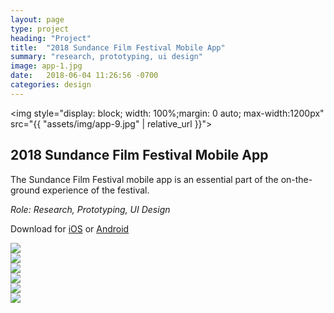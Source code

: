 ```yaml
---
layout: page
type: project
heading: "Project"
title:  "2018 Sundance Film Festival Mobile App"
summary: "research, prototyping, ui design"
image: app-1.jpg
date:   2018-06-04 11:26:56 -0700
categories: design
---
```


<img style="display: block; width: 100%;margin: 0 auto; max-width:1200px" src="{{ "assets/img/app-9.jpg" | relative_url }}">

<div class="c-page">
  <div class="o-layout o-layout--center">
    <div class="o-layout__item u-2/3@desktop">
      <h2>2018 Sundance Film Festival Mobile App</h2>
      <p>The Sundance Film Festival mobile app is an essential part of the on-the-ground experience of the festival. </p>
    </div>
    <div class="o-layout__item u-2/3@desktop o-spacer__bottom--large">
      <p><em>Role: Research, Prototyping, UI Design</em></p>
      <p>Download for <a rel="nofollow" target="_blank" href="https://itunes.apple.com/us/app/sundance-film-festival-2017/id586519613?mt=8">iOS</a> or <a rel="nofollow" target="_blank" href="https://play.google.com/store/apps/details?id=com.xomodigital.sundance&hl=en">Android</a></p>
    </div>
    <div class="o-layout__item u-2/3@desktop u-1/1@tablet o-spacer__bottom--large">
      <div class="c-images c-images--padded u-1/3">
        <img data-action="zoom" src="{{ "assets/img/app-3.png" | relative_url }}">
      </div>
      <div class="c-images c-images--padded u-1/3">
        <img data-action="zoom" src="{{ "assets/img/app-4.png" | relative_url }}">
      </div>
      <div class="c-images c-images--padded u-1/3">
        <img data-action="zoom" src="{{ "assets/img/app-5.png" | relative_url }}">
      </div>
    </div>
    <div class="o-layout__item u-2/3@desktop u-1/1@tablet o-spacer__bottom--large">
      <div class="c-images c-images--padded u-1/3">
        <img data-action="zoom" src="{{ "assets/img/app-6.png" | relative_url }}">
      </div>
      <div class="c-images c-images--padded u-1/3">
        <img data-action="zoom" src="{{ "assets/img/app-7.png" | relative_url }}">
      </div>
      <div class="c-images c-images--padded u-1/3">
        <img data-action="zoom" src="{{ "assets/img/app-8.png" | relative_url }}">
      </div>
    </div>
  </div>
</div>
